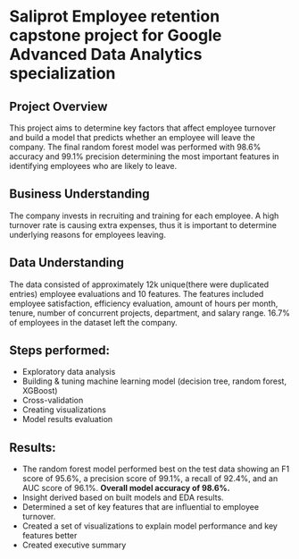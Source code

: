 # Saliprot Employee retention capstone project for Google Advanced Data Analytics specialization

## Project Overview
This project aims to determine key factors that affect employee turnover and build a model that predicts whether an employee will leave the company. The final random forest model was performed with 98.6% accuracy and 99.1% precision determining the most important features in identifying employees who are likely to leave. 

## Business Understanding 
The company invests in recruiting and training for each employee. A high turnover rate is causing extra expenses, thus it is important to determine underlying reasons for employees leaving.

## Data Understanding 
The data consisted of approximately 12k unique(there were duplicated entries) employee evaluations and 10 features. The features included employee satisfaction, efficiency evaluation, amount of hours per month, tenure, number of concurrent projects, department, and salary range. 16.7% of employees in the dataset left the company.

## Steps performed:
- Exploratory data analysis
- Building & tuning machine learning model (decision tree, random forest, XGBoost)
- Cross-validation
- Creating visualizations
- Model results evaluation

## Results:
- The random forest model performed best on the test data showing an F1 score of 95.6%, a precision score of 99.1%, a recall of 92.4%, and an AUC score of 96.1%. **Overall model accuracy of 98.6%.**
- Insight derived based on built models and EDA results.
- Determined a set of key features that are influential to employee turnover.
- Created a set of visualizations to explain model performance and key features better
- Created executive summary 






